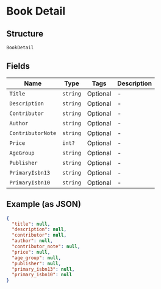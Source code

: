 
# Book Detail

## Structure

`BookDetail`

## Fields

| Name | Type | Tags | Description |
|  --- | --- | --- | --- |
| `Title` | `string` | Optional | - |
| `Description` | `string` | Optional | - |
| `Contributor` | `string` | Optional | - |
| `Author` | `string` | Optional | - |
| `ContributorNote` | `string` | Optional | - |
| `Price` | `int?` | Optional | - |
| `AgeGroup` | `string` | Optional | - |
| `Publisher` | `string` | Optional | - |
| `PrimaryIsbn13` | `string` | Optional | - |
| `PrimaryIsbn10` | `string` | Optional | - |

## Example (as JSON)

```json
{
  "title": null,
  "description": null,
  "contributor": null,
  "author": null,
  "contributor_note": null,
  "price": null,
  "age_group": null,
  "publisher": null,
  "primary_isbn13": null,
  "primary_isbn10": null
}
```

